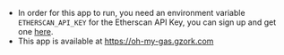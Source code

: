 - In order for this app to run, you need an environment variable `ETHERSCAN_API_KEY` for the Etherscan API Key, you can sign up and get one [here](https://etherscan.io/apis).
- This app is available at https://oh-my-gas.gzork.com